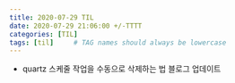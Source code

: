 ```yaml
---
title: 2020-07-29 TIL
date: 2020-07-29 21:06:00 +/-TTTT
categories: [TIL]
tags: [til]     # TAG names should always be lowercase
---
```



- quartz 스케줄 작업을 수동으로 삭제하는 법 블로그 업데이트

